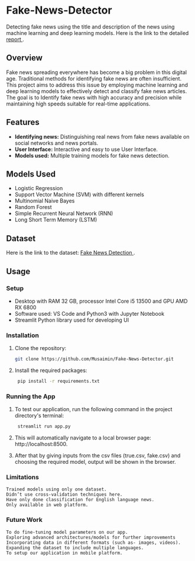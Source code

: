 # Fake-News-Detector
 Detecting fake news using the title and description of the news using machine learning and deep learning models. Here is the link to the detailed <a href="https://github.com/Musaimin/Fake-News-Detector/tree/main/report/FakeNewsClassifier.pdf"> report </a>.

## Overview
Fake news spreading everywhere has become a big problem in this digital age. Traditional methods for identifying fake news are often insufficient. This project aims to address this issue by employing machine learning and deep learning models to effectively detect and classify fake news articles. The goal is to Identify fake news with high accuracy and precision while maintaining high speeds suitable for real-time applications.

## Features
-  **Identifying news:** Distinguishing real news from fake news available on social networks and news portals.
-  **User Interface:** Interactive and easy to use User Interface. 
-  **Models used:** Multiple training models for fake news detection.

## Models Used
- Logistic Regression
- Support Vector Machine (SVM) with different kernels
- Multinomial Naive Bayes
- Random Forest
- Simple Recurrent Neural Network (RNN) 
- Long Short Term Memory (LSTM)

## Dataset
Here is the link to the dataset:
<a href="https://www.kaggle.com/datasets/bhavikjikadara/fake-news-detection"> Fake News Detection </a>.

## Usage
### Setup
- Desktop with RAM 32 GB, processor Intel Core i5 13500 and GPU
AMD RX 6800
- Software used: VS Code and Python3 with Jupyter Notebook
- Streamlit Python library used for developing UI

### Installation
1. Clone the repository:
   ```bash
   git clone https://github.com/Musaimin/Fake-News-Detector.git

2. Install the required packages:

   ```bash
    pip install -r requirements.txt

### Running the App

1. To test our application, run the following command in the project directory's terminal:

   ```bash
    streamlit run app.py

2. This will automatically navigate to a local browser page: http://localhost:8500.

3. After that by giving inputs from the csv files (true.csv, fake.csv) and choosing the required model, output will be shown in the browser.

### Limitations

    Trained models using only one dataset.
    Didn’t use cross-validation techniques here.
    Have only done classification for English language news.
    Only available in web platform.

### Future Work

    To do fine-tuning model parameters on our app.
    Exploring advanced architectures/models for further improvements
    Incorporating data in different formats (such as- images, videos).
    Expanding the dataset to include multiple languages. 
    To setup our application in mobile platform.




